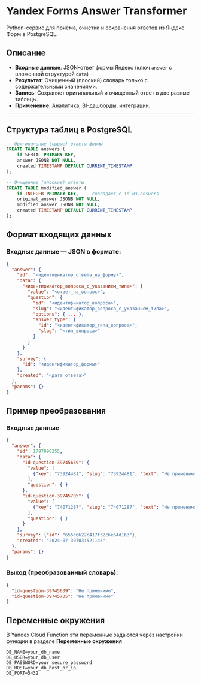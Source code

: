 # Yandex Forms Answer Transformer

Python-сервис для приёма, очистки и сохранения ответов из Яндекс Форм в PostgreSQL.

## Описание

- **Входные данные**: JSON-ответ формы Яндекс (ключ `answer` с вложенной структурой `data`)  
- **Результат**: Очищенный (плоский) словарь только с содержательными значениями.  
- **Запись**: Сохраняет оригинальный и очищенный ответ в две разные таблицы.  
- **Применение**: Аналитика, BI-дашборды, интеграции.

---

## Структура таблиц в PostgreSQL

```sql
-- Оригинальные (сырые) ответы формы
CREATE TABLE answers (
    id SERIAL PRIMARY KEY,
    answer JSONB NOT NULL,
    created TIMESTAMP DEFAULT CURRENT_TIMESTAMP
);

-- Очищенные (плоские) ответы
CREATE TABLE modified_answer (
    id INTEGER PRIMARY KEY,  -- совпадает с id из answers
    original_answer JSONB NOT NULL,
    modified_answer JSONB NOT NULL,
    created TIMESTAMP DEFAULT CURRENT_TIMESTAMP
);
```

## Формат входящих данных

### Входные данные — JSON в формате:

```json
{
  "answer": {
    "id": "<идентификатор_ответа_на_форму>",
    "data": {
      "<идентификатор_вопроса_с_указанием_типа>": {
        "value": "<ответ_на_вопрос>",
        "question": {
          "id": "<идентификатор_вопроса>",
          "slug": "<идентификатор_вопроса_с_указанием_типа>",
          "options": { ... },
          "answer_type": {
            "id": "<идентификатор_типа_вопроса>",
            "slug": "<тип_вопроса>"
          }
        }
      }
    },
    "survey": {
      "id": "<идентификатор_формы>"
    },
    "created": "<дата_ответа>"
  },
  "params": {}
}
```

## Пример преобразования

### Входные данные

```json
{
  "answer": {
    "id": 1797990255,
    "data": {
      "id-question-39745639": {
        "value": [
          {"key": "73924481", "slug": "73924481", "text": "Не применимо"}
        ],
        "question": { }
      },
      "id-question-39745705": {
        "value": [
          {"key": "74071287", "slug": "74071287", "text": "Не применимо"}
        ],
        "question": { }
      }
    },
    "survey": {"id": "655c6622c417f32c6e64d163"},
    "created": "2024-07-30T03:52:14Z"
  },
  "params": {}
}
```

### Выход (преобразованный словарь):

```json
{
  "id-question-39745639": "Не применимо",
  "id-question-39745705": "Не применимо"
}
```

## Переменные окружения
В Yandex Cloud Function эти переменные задаются через настройки функции в разделе **Переменные окружения**

```
DB_NAME=your_db_name
DB_USER=your_db_user
DB_PASSWORD=your_secure_password
DB_HOST=your_db_host_or_ip
DB_PORT=5432
```

